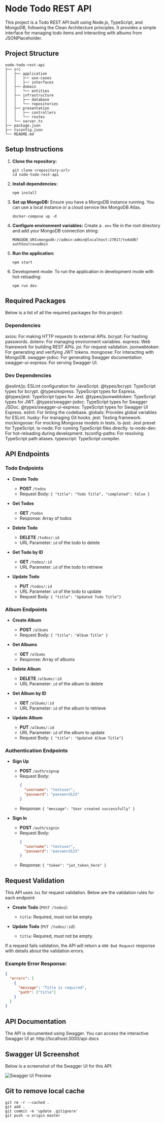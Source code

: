 # Node Todo REST API

This project is a Todo REST API built using Node.js, TypeScript, and MongoDB, following the Clean Architecture principles. It provides a simple interface for managing todo items and interacting with albums from JSONPlaceholder.

## Project Structure

```
node-todo-rest-api
├── src
│   ├── application
│   │   ├── use-cases
│   │   ├── interfaces
│   ├── domain
│   │   └── entities
│   ├── infrastructure
│   │   ├── database
│   │   └── repositories
│   ├── presentation
│   │   ├── controllers
│   │   └── routes
│   └── server.ts
├── package.json
├── tsconfig.json
└── README.md
```

## Setup Instructions

1. **Clone the repository:**
   ```
   git clone <repository-url>
   cd node-todo-rest-api
   ```

2. **Install dependencies:**
   ```
   npm install
   ```

3. **Set up MongoDB:**
   Ensure you have a MongoDB instance running. You can use a local instance or a cloud service like MongoDB Atlas.
   ```
   docker-compose up -d
   ```

4. **Configure environment variables:**
   Create a `.env` file in the root directory and add your MongoDB connection string:
   ```
   MONGODB_URI=mongodb://admin:admin@localhost:27017/todoDB?authSource=admin
   ```

5. **Run the application:**
   ```
   npm start
   ```
6. Development mode: To run the application in development mode with hot-reloading:
   ```
   npm run dev
   ```
## Required Packages
Below is a list of all the required packages for this project:

### Dependencies
axios: For making HTTP requests to external APIs.
bcrypt: For hashing passwords.
dotenv: For managing environment variables.
express: Web framework for building REST APIs.
joi: For request validation.
jsonwebtoken: For generating and verifying JWT tokens.
mongoose: For interacting with MongoDB.
swagger-jsdoc: For generating Swagger documentation.
swagger-ui-express: For serving Swagger UI.

### Dev Dependencies
@eslint/js: ESLint configuration for JavaScript.
@types/bcrypt: TypeScript types for bcrypt.
@types/express: TypeScript types for Express.
@types/jest: TypeScript types for Jest.
@types/jsonwebtoken: TypeScript types for JWT.
@types/swagger-jsdoc: TypeScript types for Swagger JSDoc.
@types/swagger-ui-express: TypeScript types for Swagger UI Express.
eslint: For linting the codebase.
globals: Provides global variables for ESLint.
husky: For managing Git hooks.
jest: Testing framework.
mockingoose: For mocking Mongoose models in tests.
ts-jest: Jest preset for TypeScript.
ts-node: For running TypeScript files directly.
ts-node-dev: For hot-reloading during development.
tsconfig-paths: For resolving TypeScript path aliases.
typescript: TypeScript compiler.

## API Endpoints

### Todo Endpoints

- **Create Todo**
  - **POST** `/todos`
  - Request Body: `{ "title": "Todo Title", "completed": false }`

- **Get Todos**
  - **GET** `/todos`
  - Response: Array of todos

- **Delete Todo**
  - **DELETE** `/todos/:id`
  - URL Parameter: `id` of the todo to delete

- **Get Todo by ID**
  - **GET** `/todos/:id`
  - URL Parameter: `id` of the todo to retrieve
  
- **Update Todo**
  - **PUT** `/todos/:id`
  - URL Parameter: `id` of the todo to update
  - Request Body: `{ "title": "Updated Todo Title"}`

### Album Endpoints

- **Create Album**
  - **POST** `/albums`
  - Request Body: `{ "title": "Album Title" }`

- **Get Albums**
  - **GET** `/albums`
  - Response: Array of albums

- **Delete Album**
  - **DELETE** `/albums/:id`
  - URL Parameter: `id` of the album to delete

- **Get Album by ID**
  - **GET** `/albums/:id`
  - URL Parameter: `id` of the album to retrieve

- **Update Album**
  - **PUT** `/albums/:id`
  - URL Parameter: `id` of the album to update
  - Request Body: `{ "title": "Updated Album Title"}`
      
### Authentication Endpoints

- **Sign Up**
  - **POST** `/auth/signup`
  - Request Body:
    ```json
    {
      "username": "testuser",
      "password": "password123"
    }
    ```
  - Response: `{ "message": "User created successfully" }`

- **Sign In**
  - **POST** `/auth/signin`
  - Request Body:
    ```json
    {
      "username": "testuser",
      "password": "password123"
    }
    ```
  - Response: `{ "token": "jwt_token_here" }`

## Request Validation

This API uses `Joi` for request validation. Below are the validation rules for each endpoint:

- **Create Todo** (`POST /todos`):
  - `title`: Required, must not be empty.

- **Update Todo** (`PUT /todos/:id`):
  - `title`: Required, must not be empty.

If a request fails validation, the API will return a `400 Bad Request` response with details about the validation errors.

### Example Error Response:
```json
{
  "errors": [
    {
      "message": "Title is required",
      "path": ["title"]
    }
  ]
}
```

## API Documentation
The API is documented using Swagger. You can access the interactive Swagger UI at:
http://localhost:3000/api-docs

## Swagger UI Screenshot
Below is a screenshot of the Swagger UI for this API:

![Swagger UI Preview](doc/node-todo-api-swagger.png)

## Git to remove local cache
```
git rm -r --cached .
git add .
git commit -m 'update .gitignore'
git push -u origin master

